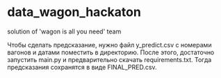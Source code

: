 # data_wagon_hackaton
solution of 'wagon is all you need' team

Чтобы сделать предсказание, нужно файл y_predict.csv с номерами вагонов и датами поместить в директорию. После этого, достаточно запустить main.py и предварительно скачать requirements.txt. Тогда предсказания сохранятся в виде FINAL_PRED.csv. 
